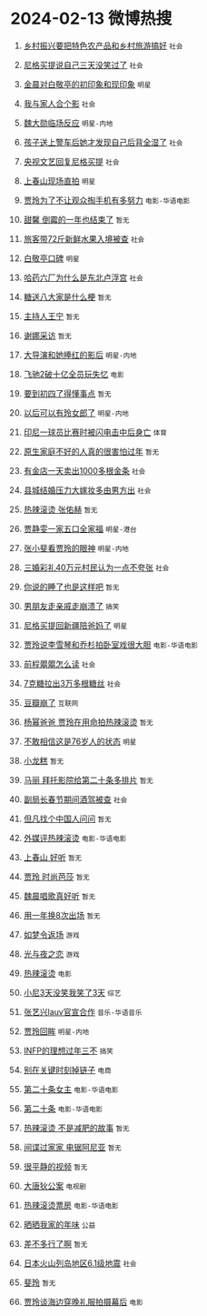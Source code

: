 # 2024-02-13 微博热搜 
1. [乡村振兴要把特色农产品和乡村旅游搞好](https://m.weibo.cn/search?containerid=100103type%3D1%26t%3D10%26q%3D%23%E4%B9%A1%E6%9D%91%E6%8C%AF%E5%85%B4%E8%A6%81%E6%8A%8A%E7%89%B9%E8%89%B2%E5%86%9C%E4%BA%A7%E5%93%81%E5%92%8C%E4%B9%A1%E6%9D%91%E6%97%85%E6%B8%B8%E6%90%9E%E5%A5%BD%23&stream_entry_id=51&isnewpage=1&extparam=seat%3D1%26pos%3D0%26dgr%3D0%26filter_type%3Drealtimehot%26c_type%3D51%26stream_entry_id%3D51%26cate%3D10103%26q%3D%2523%25E4%25B9%25A1%25E6%259D%2591%25E6%258C%25AF%25E5%2585%25B4%25E8%25A6%2581%25E6%258A%258A%25E7%2589%25B9%25E8%2589%25B2%25E5%2586%259C%25E4%25BA%25A7%25E5%2593%2581%25E5%2592%258C%25E4%25B9%25A1%25E6%259D%2591%25E6%2597%2585%25E6%25B8%25B8%25E6%2590%259E%25E5%25A5%25BD%2523%26display_time%3D1707776432%26pre_seqid%3D1707776432681016237157) `社会` 

2. [尼格买提说自己三天没笑过了](https://m.weibo.cn/search?containerid=100103type%3D1%26t%3D10%26q%3D%23%E5%B0%BC%E6%A0%BC%E4%B9%B0%E6%8F%90%E8%AF%B4%E8%87%AA%E5%B7%B1%E4%B8%89%E5%A4%A9%E6%B2%A1%E7%AC%91%E8%BF%87%E4%BA%86%23&stream_entry_id=31&isnewpage=1&extparam=seat%3D1%26band_rank%3D1%26filter_type%3Drealtimehot%26c_type%3D31%26realpos%3D1%26cate%3D5001%26lcate%3D5001%26flag%3D2%26dgr%3D0%26q%3D%2523%25E5%25B0%25BC%25E6%25A0%25BC%25E4%25B9%25B0%25E6%258F%2590%25E8%25AF%25B4%25E8%2587%25AA%25E5%25B7%25B1%25E4%25B8%2589%25E5%25A4%25A9%25E6%25B2%25A1%25E7%25AC%2591%25E8%25BF%2587%25E4%25BA%2586%2523%26stream_entry_id%3D31%26pos%3D0%26display_time%3D1707776432%26pre_seqid%3D1707776432681016237157) `社会` 

3. [金晨对白敬亭的初印象和现印象](https://m.weibo.cn/search?containerid=100103type%3D1%26t%3D10%26q%3D%23%E9%87%91%E6%99%A8%E5%AF%B9%E7%99%BD%E6%95%AC%E4%BA%AD%E7%9A%84%E5%88%9D%E5%8D%B0%E8%B1%A1%E5%92%8C%E7%8E%B0%E5%8D%B0%E8%B1%A1%23&stream_entry_id=31&isnewpage=1&extparam=seat%3D1%26band_rank%3D2%26filter_type%3Drealtimehot%26c_type%3D31%26realpos%3D2%26cate%3D5001%26lcate%3D5001%26flag%3D2%26dgr%3D0%26q%3D%2523%25E9%2587%2591%25E6%2599%25A8%25E5%25AF%25B9%25E7%2599%25BD%25E6%2595%25AC%25E4%25BA%25AD%25E7%259A%2584%25E5%2588%259D%25E5%258D%25B0%25E8%25B1%25A1%25E5%2592%258C%25E7%258E%25B0%25E5%258D%25B0%25E8%25B1%25A1%2523%26stream_entry_id%3D31%26pos%3D1%26display_time%3D1707776432%26pre_seqid%3D1707776432681016237157) `明星` 

4. [我与家人合个影](https://m.weibo.cn/search?containerid=100103type%3D1%26t%3D10%26q%3D%23%E6%88%91%E4%B8%8E%E5%AE%B6%E4%BA%BA%E5%90%88%E4%B8%AA%E5%BD%B1%23&stream_entry_id=31&isnewpage=1&extparam=seat%3D1%26band_rank%3D3%26filter_type%3Drealtimehot%26c_type%3D31%26realpos%3D3%26cate%3D5001%26lcate%3D5001%26flag%3D0%26dgr%3D0%26q%3D%2523%25E6%2588%2591%25E4%25B8%258E%25E5%25AE%25B6%25E4%25BA%25BA%25E5%2590%2588%25E4%25B8%25AA%25E5%25BD%25B1%2523%26stream_entry_id%3D31%26pos%3D2%26display_time%3D1707776432%26pre_seqid%3D1707776432681016237157) `社会` 

5. [魏大勋临场反应](https://m.weibo.cn/search?containerid=100103type%3D1%26t%3D10%26q%3D%23%E9%AD%8F%E5%A4%A7%E5%8B%8B%E4%B8%B4%E5%9C%BA%E5%8F%8D%E5%BA%94%23&stream_entry_id=31&isnewpage=1&extparam=seat%3D1%26band_rank%3D4%26filter_type%3Drealtimehot%26c_type%3D31%26realpos%3D4%26cate%3D5001%26lcate%3D5001%26flag%3D2%26dgr%3D0%26q%3D%2523%25E9%25AD%258F%25E5%25A4%25A7%25E5%258B%258B%25E4%25B8%25B4%25E5%259C%25BA%25E5%258F%258D%25E5%25BA%2594%2523%26stream_entry_id%3D31%26pos%3D3%26display_time%3D1707776432%26pre_seqid%3D1707776432681016237157) `明星-内地` 

6. [孩子送上警车后她才发现自己后背全湿了](https://m.weibo.cn/search?containerid=100103type%3D1%26t%3D10%26q%3D%23%E5%AD%A9%E5%AD%90%E9%80%81%E4%B8%8A%E8%AD%A6%E8%BD%A6%E5%90%8E%E5%A5%B9%E6%89%8D%E5%8F%91%E7%8E%B0%E8%87%AA%E5%B7%B1%E5%90%8E%E8%83%8C%E5%85%A8%E6%B9%BF%E4%BA%86%23&stream_entry_id=31&isnewpage=1&extparam=seat%3D1%26band_rank%3D5%26filter_type%3Drealtimehot%26c_type%3D31%26realpos%3D5%26cate%3D5001%26lcate%3D5001%26flag%3D32768%26dgr%3D0%26q%3D%2523%25E5%25AD%25A9%25E5%25AD%2590%25E9%2580%2581%25E4%25B8%258A%25E8%25AD%25A6%25E8%25BD%25A6%25E5%2590%258E%25E5%25A5%25B9%25E6%2589%258D%25E5%258F%2591%25E7%258E%25B0%25E8%2587%25AA%25E5%25B7%25B1%25E5%2590%258E%25E8%2583%258C%25E5%2585%25A8%25E6%25B9%25BF%25E4%25BA%2586%2523%26stream_entry_id%3D31%26pos%3D4%26display_time%3D1707776432%26pre_seqid%3D1707776432681016237157) `社会` 

7. [央视文艺回复尼格买提](https://m.weibo.cn/search?containerid=100103type%3D1%26t%3D10%26q%3D%23%E5%A4%AE%E8%A7%86%E6%96%87%E8%89%BA%E5%9B%9E%E5%A4%8D%E5%B0%BC%E6%A0%BC%E4%B9%B0%E6%8F%90%23&stream_entry_id=31&isnewpage=1&extparam=seat%3D1%26band_rank%3D6%26filter_type%3Drealtimehot%26c_type%3D31%26realpos%3D6%26cate%3D5001%26lcate%3D5001%26flag%3D2%26dgr%3D0%26q%3D%2523%25E5%25A4%25AE%25E8%25A7%2586%25E6%2596%2587%25E8%2589%25BA%25E5%259B%259E%25E5%25A4%258D%25E5%25B0%25BC%25E6%25A0%25BC%25E4%25B9%25B0%25E6%258F%2590%2523%26stream_entry_id%3D31%26pos%3D5%26display_time%3D1707776432%26pre_seqid%3D1707776432681016237157) `社会` 

8. [上春山现场直拍](https://m.weibo.cn/search?containerid=100103type%3D1%26t%3D10%26q%3D%23%E4%B8%8A%E6%98%A5%E5%B1%B1%E7%8E%B0%E5%9C%BA%E7%9B%B4%E6%8B%8D%23&stream_entry_id=31&isnewpage=1&extparam=seat%3D1%26band_rank%3D7%26filter_type%3Drealtimehot%26c_type%3D31%26realpos%3D7%26cate%3D5001%26lcate%3D5001%26flag%3D2%26dgr%3D0%26q%3D%2523%25E4%25B8%258A%25E6%2598%25A5%25E5%25B1%25B1%25E7%258E%25B0%25E5%259C%25BA%25E7%259B%25B4%25E6%258B%258D%2523%26stream_entry_id%3D31%26pos%3D6%26display_time%3D1707776432%26pre_seqid%3D1707776432681016237157) `明星` 

9. [贾玲为了不让观众掏手机有多努力](https://m.weibo.cn/search?containerid=100103type%3D1%26t%3D10%26q%3D%23%E8%B4%BE%E7%8E%B2%E4%B8%BA%E4%BA%86%E4%B8%8D%E8%AE%A9%E8%A7%82%E4%BC%97%E6%8E%8F%E6%89%8B%E6%9C%BA%E6%9C%89%E5%A4%9A%E5%8A%AA%E5%8A%9B%23&stream_entry_id=31&isnewpage=1&extparam=seat%3D1%26band_rank%3D8%26filter_type%3Drealtimehot%26c_type%3D31%26realpos%3D8%26cate%3D5001%26lcate%3D5001%26flag%3D2%26dgr%3D0%26q%3D%2523%25E8%25B4%25BE%25E7%258E%25B2%25E4%25B8%25BA%25E4%25BA%2586%25E4%25B8%258D%25E8%25AE%25A9%25E8%25A7%2582%25E4%25BC%2597%25E6%258E%258F%25E6%2589%258B%25E6%259C%25BA%25E6%259C%2589%25E5%25A4%259A%25E5%258A%25AA%25E5%258A%259B%2523%26stream_entry_id%3D31%26pos%3D7%26display_time%3D1707776432%26pre_seqid%3D1707776432681016237157) `电影-华语电影` 

10. [甜馨 倒霉的一年也结束了](https://m.weibo.cn/search?containerid=100103type%3D1%26t%3D10%26q%3D%E7%94%9C%E9%A6%A8+%E5%80%92%E9%9C%89%E7%9A%84%E4%B8%80%E5%B9%B4%E4%B9%9F%E7%BB%93%E6%9D%9F%E4%BA%86&stream_entry_id=31&isnewpage=1&extparam=seat%3D1%26band_rank%3D9%26filter_type%3Drealtimehot%26c_type%3D31%26realpos%3D9%26cate%3D5001%26lcate%3D5001%26flag%3D2%26dgr%3D0%26q%3D%25E7%2594%259C%25E9%25A6%25A8%2520%25E5%2580%2592%25E9%259C%2589%25E7%259A%2584%25E4%25B8%2580%25E5%25B9%25B4%25E4%25B9%259F%25E7%25BB%2593%25E6%259D%259F%25E4%25BA%2586%26stream_entry_id%3D31%26pos%3D8%26display_time%3D1707776432%26pre_seqid%3D1707776432681016237157) `暂无` 

11. [旅客带72斤新鲜水果入境被查](https://m.weibo.cn/search?containerid=100103type%3D1%26t%3D10%26q%3D%23%E6%97%85%E5%AE%A2%E5%B8%A672%E6%96%A4%E6%96%B0%E9%B2%9C%E6%B0%B4%E6%9E%9C%E5%85%A5%E5%A2%83%E8%A2%AB%E6%9F%A5%23&stream_entry_id=31&isnewpage=1&extparam=seat%3D1%26band_rank%3D10%26filter_type%3Drealtimehot%26c_type%3D31%26realpos%3D10%26cate%3D5001%26lcate%3D5001%26flag%3D0%26dgr%3D0%26q%3D%2523%25E6%2597%2585%25E5%25AE%25A2%25E5%25B8%25A672%25E6%2596%25A4%25E6%2596%25B0%25E9%25B2%259C%25E6%25B0%25B4%25E6%259E%259C%25E5%2585%25A5%25E5%25A2%2583%25E8%25A2%25AB%25E6%259F%25A5%2523%26stream_entry_id%3D31%26pos%3D9%26display_time%3D1707776432%26pre_seqid%3D1707776432681016237157) `社会` 

12. [白敬亭口碑](https://m.weibo.cn/search?containerid=100103type%3D1%26t%3D10%26q%3D%23%E7%99%BD%E6%95%AC%E4%BA%AD%E5%8F%A3%E7%A2%91%23&stream_entry_id=31&isnewpage=1&extparam=seat%3D1%26band_rank%3D11%26filter_type%3Drealtimehot%26c_type%3D31%26realpos%3D11%26cate%3D5001%26lcate%3D5001%26flag%3D2%26dgr%3D0%26q%3D%2523%25E7%2599%25BD%25E6%2595%25AC%25E4%25BA%25AD%25E5%258F%25A3%25E7%25A2%2591%2523%26stream_entry_id%3D31%26pos%3D10%26display_time%3D1707776432%26pre_seqid%3D1707776432681016237157) `明星` 

13. [哈药六厂为什么是东北卢浮宫](https://m.weibo.cn/search?containerid=100103type%3D1%26t%3D10%26q%3D%23%E5%93%88%E8%8D%AF%E5%85%AD%E5%8E%82%E4%B8%BA%E4%BB%80%E4%B9%88%E6%98%AF%E4%B8%9C%E5%8C%97%E5%8D%A2%E6%B5%AE%E5%AE%AB%23&stream_entry_id=31&isnewpage=1&extparam=seat%3D1%26band_rank%3D12%26filter_type%3Drealtimehot%26c_type%3D31%26realpos%3D12%26cate%3D5001%26lcate%3D5001%26flag%3D1%26dgr%3D0%26q%3D%2523%25E5%2593%2588%25E8%258D%25AF%25E5%2585%25AD%25E5%258E%2582%25E4%25B8%25BA%25E4%25BB%2580%25E4%25B9%2588%25E6%2598%25AF%25E4%25B8%259C%25E5%258C%2597%25E5%258D%25A2%25E6%25B5%25AE%25E5%25AE%25AB%2523%26stream_entry_id%3D31%26pos%3D11%26display_time%3D1707776432%26pre_seqid%3D1707776432681016237157) `社会` 

14. [糖送八大家是什么梗](https://m.weibo.cn/search?containerid=100103type%3D1%26t%3D10%26q%3D%E7%B3%96%E9%80%81%E5%85%AB%E5%A4%A7%E5%AE%B6%E6%98%AF%E4%BB%80%E4%B9%88%E6%A2%97&stream_entry_id=31&isnewpage=1&extparam=seat%3D1%26band_rank%3D13%26filter_type%3Drealtimehot%26c_type%3D31%26realpos%3D13%26cate%3D5001%26lcate%3D5001%26flag%3D2%26dgr%3D0%26q%3D%25E7%25B3%2596%25E9%2580%2581%25E5%2585%25AB%25E5%25A4%25A7%25E5%25AE%25B6%25E6%2598%25AF%25E4%25BB%2580%25E4%25B9%2588%25E6%25A2%2597%26stream_entry_id%3D31%26pos%3D12%26display_time%3D1707776432%26pre_seqid%3D1707776432681016237157) `暂无` 

15. [主持人王宁](https://m.weibo.cn/search?containerid=100103type%3D1%26t%3D10%26q%3D%23%E4%B8%BB%E6%8C%81%E4%BA%BA%E7%8E%8B%E5%AE%81%23&stream_entry_id=31&isnewpage=1&extparam=seat%3D1%26band_rank%3D14%26filter_type%3Drealtimehot%26c_type%3D31%26realpos%3D14%26cate%3D5001%26lcate%3D5001%26flag%3D2%26dgr%3D0%26q%3D%2523%25E4%25B8%25BB%25E6%258C%2581%25E4%25BA%25BA%25E7%258E%258B%25E5%25AE%2581%2523%26stream_entry_id%3D31%26pos%3D13%26display_time%3D1707776432%26pre_seqid%3D1707776432681016237157) `暂无` 

16. [谢娜采访](https://m.weibo.cn/search?containerid=100103type%3D1%26t%3D10%26q%3D%E8%B0%A2%E5%A8%9C%E9%87%87%E8%AE%BF&stream_entry_id=31&isnewpage=1&extparam=seat%3D1%26band_rank%3D15%26filter_type%3Drealtimehot%26c_type%3D31%26realpos%3D15%26cate%3D5001%26lcate%3D5001%26flag%3D2%26dgr%3D0%26q%3D%25E8%25B0%25A2%25E5%25A8%259C%25E9%2587%2587%25E8%25AE%25BF%26stream_entry_id%3D31%26pos%3D14%26display_time%3D1707776432%26pre_seqid%3D1707776432681016237157) `暂无` 

17. [大导演和她捧红的影后](https://m.weibo.cn/search?containerid=100103type%3D1%26t%3D10%26q%3D%23%E5%A4%A7%E5%AF%BC%E6%BC%94%E5%92%8C%E5%A5%B9%E6%8D%A7%E7%BA%A2%E7%9A%84%E5%BD%B1%E5%90%8E%23&stream_entry_id=31&isnewpage=1&extparam=seat%3D1%26band_rank%3D16%26filter_type%3Drealtimehot%26c_type%3D31%26realpos%3D16%26cate%3D5001%26lcate%3D5001%26flag%3D0%26dgr%3D0%26q%3D%2523%25E5%25A4%25A7%25E5%25AF%25BC%25E6%25BC%2594%25E5%2592%258C%25E5%25A5%25B9%25E6%258D%25A7%25E7%25BA%25A2%25E7%259A%2584%25E5%25BD%25B1%25E5%2590%258E%2523%26stream_entry_id%3D31%26pos%3D15%26display_time%3D1707776432%26pre_seqid%3D1707776432681016237157) `明星-内地` 

18. [飞驰2破十亿全员玩失忆](https://m.weibo.cn/search?containerid=100103type%3D1%26t%3D10%26q%3D%23%E9%A3%9E%E9%A9%B02%E7%A0%B4%E5%8D%81%E4%BA%BF%E5%85%A8%E5%91%98%E7%8E%A9%E5%A4%B1%E5%BF%86%23&stream_entry_id=31&isnewpage=1&extparam=seat%3D1%26band_rank%3D17%26filter_type%3Drealtimehot%26c_type%3D31%26realpos%3D17%26cate%3D5001%26lcate%3D5001%26flag%3D0%26dgr%3D0%26q%3D%2523%25E9%25A3%259E%25E9%25A9%25B02%25E7%25A0%25B4%25E5%258D%2581%25E4%25BA%25BF%25E5%2585%25A8%25E5%2591%2598%25E7%258E%25A9%25E5%25A4%25B1%25E5%25BF%2586%2523%26stream_entry_id%3D31%26pos%3D16%26display_time%3D1707776432%26pre_seqid%3D1707776432681016237157) `电影` 

19. [要到初四了得懂事点](https://m.weibo.cn/search?containerid=100103type%3D1%26t%3D10%26q%3D%E8%A6%81%E5%88%B0%E5%88%9D%E5%9B%9B%E4%BA%86%E5%BE%97%E6%87%82%E4%BA%8B%E7%82%B9&stream_entry_id=31&isnewpage=1&extparam=seat%3D1%26band_rank%3D18%26filter_type%3Drealtimehot%26c_type%3D31%26realpos%3D18%26cate%3D5001%26lcate%3D5001%26flag%3D0%26dgr%3D0%26q%3D%25E8%25A6%2581%25E5%2588%25B0%25E5%2588%259D%25E5%259B%259B%25E4%25BA%2586%25E5%25BE%2597%25E6%2587%2582%25E4%25BA%258B%25E7%2582%25B9%26stream_entry_id%3D31%26pos%3D17%26display_time%3D1707776432%26pre_seqid%3D1707776432681016237157) `暂无` 

20. [以后可以有玲女郎了](https://m.weibo.cn/search?containerid=100103type%3D1%26t%3D10%26q%3D%23%E4%BB%A5%E5%90%8E%E5%8F%AF%E4%BB%A5%E6%9C%89%E7%8E%B2%E5%A5%B3%E9%83%8E%E4%BA%86%23&stream_entry_id=31&isnewpage=1&extparam=seat%3D1%26band_rank%3D19%26filter_type%3Drealtimehot%26c_type%3D31%26realpos%3D19%26cate%3D5001%26lcate%3D5001%26flag%3D0%26dgr%3D0%26q%3D%2523%25E4%25BB%25A5%25E5%2590%258E%25E5%258F%25AF%25E4%25BB%25A5%25E6%259C%2589%25E7%258E%25B2%25E5%25A5%25B3%25E9%2583%258E%25E4%25BA%2586%2523%26stream_entry_id%3D31%26pos%3D18%26display_time%3D1707776432%26pre_seqid%3D1707776432681016237157) `明星-内地` 

21. [印尼一球员比赛时被闪电击中后身亡](https://m.weibo.cn/search?containerid=100103type%3D1%26t%3D10%26q%3D%23%E5%8D%B0%E5%B0%BC%E4%B8%80%E7%90%83%E5%91%98%E6%AF%94%E8%B5%9B%E6%97%B6%E8%A2%AB%E9%97%AA%E7%94%B5%E5%87%BB%E4%B8%AD%E5%90%8E%E8%BA%AB%E4%BA%A1%23&stream_entry_id=31&isnewpage=1&extparam=seat%3D1%26band_rank%3D20%26filter_type%3Drealtimehot%26c_type%3D31%26realpos%3D20%26cate%3D5001%26lcate%3D5001%26flag%3D0%26dgr%3D0%26q%3D%2523%25E5%258D%25B0%25E5%25B0%25BC%25E4%25B8%2580%25E7%2590%2583%25E5%2591%2598%25E6%25AF%2594%25E8%25B5%259B%25E6%2597%25B6%25E8%25A2%25AB%25E9%2597%25AA%25E7%2594%25B5%25E5%2587%25BB%25E4%25B8%25AD%25E5%2590%258E%25E8%25BA%25AB%25E4%25BA%25A1%2523%26stream_entry_id%3D31%26pos%3D19%26display_time%3D1707776432%26pre_seqid%3D1707776432681016237157) `体育` 

22. [原生家庭不好的人真的很害怕过年](https://m.weibo.cn/search?containerid=100103type%3D1%26t%3D10%26q%3D%E5%8E%9F%E7%94%9F%E5%AE%B6%E5%BA%AD%E4%B8%8D%E5%A5%BD%E7%9A%84%E4%BA%BA%E7%9C%9F%E7%9A%84%E5%BE%88%E5%AE%B3%E6%80%95%E8%BF%87%E5%B9%B4&stream_entry_id=31&isnewpage=1&extparam=seat%3D1%26band_rank%3D21%26filter_type%3Drealtimehot%26c_type%3D31%26realpos%3D21%26cate%3D5001%26lcate%3D5001%26flag%3D0%26dgr%3D0%26q%3D%25E5%258E%259F%25E7%2594%259F%25E5%25AE%25B6%25E5%25BA%25AD%25E4%25B8%258D%25E5%25A5%25BD%25E7%259A%2584%25E4%25BA%25BA%25E7%259C%259F%25E7%259A%2584%25E5%25BE%2588%25E5%25AE%25B3%25E6%2580%2595%25E8%25BF%2587%25E5%25B9%25B4%26stream_entry_id%3D31%26pos%3D20%26display_time%3D1707776432%26pre_seqid%3D1707776432681016237157) `暂无` 

23. [有金店一天卖出1000多根金条](https://m.weibo.cn/search?containerid=100103type%3D1%26t%3D10%26q%3D%23%E6%9C%89%E9%87%91%E5%BA%97%E4%B8%80%E5%A4%A9%E5%8D%96%E5%87%BA1000%E5%A4%9A%E6%A0%B9%E9%87%91%E6%9D%A1%23&stream_entry_id=31&isnewpage=1&extparam=seat%3D1%26band_rank%3D22%26filter_type%3Drealtimehot%26c_type%3D31%26realpos%3D22%26cate%3D5001%26lcate%3D5001%26flag%3D0%26dgr%3D0%26q%3D%2523%25E6%259C%2589%25E9%2587%2591%25E5%25BA%2597%25E4%25B8%2580%25E5%25A4%25A9%25E5%258D%2596%25E5%2587%25BA1000%25E5%25A4%259A%25E6%25A0%25B9%25E9%2587%2591%25E6%259D%25A1%2523%26stream_entry_id%3D31%26pos%3D21%26display_time%3D1707776432%26pre_seqid%3D1707776432681016237157) `社会` 

24. [县城结婚压力大嫁妆多由男方出](https://m.weibo.cn/search?containerid=100103type%3D1%26t%3D10%26q%3D%23%E5%8E%BF%E5%9F%8E%E7%BB%93%E5%A9%9A%E5%8E%8B%E5%8A%9B%E5%A4%A7%E5%AB%81%E5%A6%86%E5%A4%9A%E7%94%B1%E7%94%B7%E6%96%B9%E5%87%BA%23&stream_entry_id=31&isnewpage=1&extparam=seat%3D1%26band_rank%3D23%26filter_type%3Drealtimehot%26c_type%3D31%26realpos%3D23%26cate%3D5001%26lcate%3D5001%26flag%3D0%26dgr%3D0%26q%3D%2523%25E5%258E%25BF%25E5%259F%258E%25E7%25BB%2593%25E5%25A9%259A%25E5%258E%258B%25E5%258A%259B%25E5%25A4%25A7%25E5%25AB%2581%25E5%25A6%2586%25E5%25A4%259A%25E7%2594%25B1%25E7%2594%25B7%25E6%2596%25B9%25E5%2587%25BA%2523%26stream_entry_id%3D31%26pos%3D22%26display_time%3D1707776432%26pre_seqid%3D1707776432681016237157) `社会` 

25. [热辣滚烫 张佑赫](https://m.weibo.cn/search?containerid=100103type%3D1%26t%3D10%26q%3D%E7%83%AD%E8%BE%A3%E6%BB%9A%E7%83%AB+%E5%BC%A0%E4%BD%91%E8%B5%AB&stream_entry_id=31&isnewpage=1&extparam=seat%3D1%26band_rank%3D24%26filter_type%3Drealtimehot%26c_type%3D31%26realpos%3D24%26cate%3D5001%26lcate%3D5001%26flag%3D0%26dgr%3D0%26q%3D%25E7%2583%25AD%25E8%25BE%25A3%25E6%25BB%259A%25E7%2583%25AB%2520%25E5%25BC%25A0%25E4%25BD%2591%25E8%25B5%25AB%26stream_entry_id%3D31%26pos%3D23%26display_time%3D1707776432%26pre_seqid%3D1707776432681016237157) `暂无` 

26. [贾静雯一家五口全家福](https://m.weibo.cn/search?containerid=100103type%3D1%26t%3D10%26q%3D%23%E8%B4%BE%E9%9D%99%E9%9B%AF%E4%B8%80%E5%AE%B6%E4%BA%94%E5%8F%A3%E5%85%A8%E5%AE%B6%E7%A6%8F%23&stream_entry_id=31&isnewpage=1&extparam=seat%3D1%26band_rank%3D25%26filter_type%3Drealtimehot%26c_type%3D31%26realpos%3D25%26cate%3D5001%26lcate%3D5001%26flag%3D0%26dgr%3D0%26q%3D%2523%25E8%25B4%25BE%25E9%259D%2599%25E9%259B%25AF%25E4%25B8%2580%25E5%25AE%25B6%25E4%25BA%2594%25E5%258F%25A3%25E5%2585%25A8%25E5%25AE%25B6%25E7%25A6%258F%2523%26stream_entry_id%3D31%26pos%3D24%26display_time%3D1707776432%26pre_seqid%3D1707776432681016237157) `明星-港台` 

27. [张小斐看贾玲的眼神](https://m.weibo.cn/search?containerid=100103type%3D1%26t%3D10%26q%3D%23%E5%BC%A0%E5%B0%8F%E6%96%90%E7%9C%8B%E8%B4%BE%E7%8E%B2%E7%9A%84%E7%9C%BC%E7%A5%9E%23&stream_entry_id=31&isnewpage=1&extparam=seat%3D1%26band_rank%3D26%26filter_type%3Drealtimehot%26c_type%3D31%26realpos%3D26%26cate%3D5001%26lcate%3D5001%26flag%3D0%26dgr%3D0%26q%3D%2523%25E5%25BC%25A0%25E5%25B0%258F%25E6%2596%2590%25E7%259C%258B%25E8%25B4%25BE%25E7%258E%25B2%25E7%259A%2584%25E7%259C%25BC%25E7%25A5%259E%2523%26stream_entry_id%3D31%26pos%3D25%26display_time%3D1707776432%26pre_seqid%3D1707776432681016237157) `明星-内地` 

28. [三婚彩礼40万元村民认为一点不夸张](https://m.weibo.cn/search?containerid=100103type%3D1%26t%3D10%26q%3D%23%E4%B8%89%E5%A9%9A%E5%BD%A9%E7%A4%BC40%E4%B8%87%E5%85%83%E6%9D%91%E6%B0%91%E8%AE%A4%E4%B8%BA%E4%B8%80%E7%82%B9%E4%B8%8D%E5%A4%B8%E5%BC%A0%23&stream_entry_id=31&isnewpage=1&extparam=seat%3D1%26band_rank%3D27%26filter_type%3Drealtimehot%26c_type%3D31%26realpos%3D27%26cate%3D5001%26lcate%3D5001%26flag%3D0%26dgr%3D0%26q%3D%2523%25E4%25B8%2589%25E5%25A9%259A%25E5%25BD%25A9%25E7%25A4%25BC40%25E4%25B8%2587%25E5%2585%2583%25E6%259D%2591%25E6%25B0%2591%25E8%25AE%25A4%25E4%25B8%25BA%25E4%25B8%2580%25E7%2582%25B9%25E4%25B8%258D%25E5%25A4%25B8%25E5%25BC%25A0%2523%26stream_entry_id%3D31%26pos%3D26%26display_time%3D1707776432%26pre_seqid%3D1707776432681016237157) `社会` 

29. [你说的睡了也是这样吧](https://m.weibo.cn/search?containerid=100103type%3D1%26t%3D10%26q%3D%E4%BD%A0%E8%AF%B4%E7%9A%84%E7%9D%A1%E4%BA%86%E4%B9%9F%E6%98%AF%E8%BF%99%E6%A0%B7%E5%90%A7&stream_entry_id=31&isnewpage=1&extparam=seat%3D1%26band_rank%3D28%26filter_type%3Drealtimehot%26c_type%3D31%26realpos%3D28%26cate%3D5001%26lcate%3D5001%26flag%3D1%26dgr%3D0%26q%3D%25E4%25BD%25A0%25E8%25AF%25B4%25E7%259A%2584%25E7%259D%25A1%25E4%25BA%2586%25E4%25B9%259F%25E6%2598%25AF%25E8%25BF%2599%25E6%25A0%25B7%25E5%2590%25A7%26stream_entry_id%3D31%26pos%3D27%26display_time%3D1707776432%26pre_seqid%3D1707776432681016237157) `暂无` 

30. [男朋友走亲戚走崩溃了](https://m.weibo.cn/search?containerid=100103type%3D1%26t%3D10%26q%3D%23%E7%94%B7%E6%9C%8B%E5%8F%8B%E8%B5%B0%E4%BA%B2%E6%88%9A%E8%B5%B0%E5%B4%A9%E6%BA%83%E4%BA%86%23&stream_entry_id=31&isnewpage=1&extparam=seat%3D1%26band_rank%3D29%26filter_type%3Drealtimehot%26c_type%3D31%26realpos%3D29%26cate%3D5001%26lcate%3D5001%26flag%3D0%26dgr%3D0%26q%3D%2523%25E7%2594%25B7%25E6%259C%258B%25E5%258F%258B%25E8%25B5%25B0%25E4%25BA%25B2%25E6%2588%259A%25E8%25B5%25B0%25E5%25B4%25A9%25E6%25BA%2583%25E4%25BA%2586%2523%26stream_entry_id%3D31%26pos%3D28%26display_time%3D1707776432%26pre_seqid%3D1707776432681016237157) `搞笑` 

31. [尼格买提回新疆陪爸妈了](https://m.weibo.cn/search?containerid=100103type%3D1%26t%3D10%26q%3D%23%E5%B0%BC%E6%A0%BC%E4%B9%B0%E6%8F%90%E5%9B%9E%E6%96%B0%E7%96%86%E9%99%AA%E7%88%B8%E5%A6%88%E4%BA%86%23&stream_entry_id=31&isnewpage=1&extparam=seat%3D1%26band_rank%3D30%26filter_type%3Drealtimehot%26c_type%3D31%26realpos%3D30%26cate%3D5001%26lcate%3D5001%26flag%3D0%26dgr%3D0%26q%3D%2523%25E5%25B0%25BC%25E6%25A0%25BC%25E4%25B9%25B0%25E6%258F%2590%25E5%259B%259E%25E6%2596%25B0%25E7%2596%2586%25E9%2599%25AA%25E7%2588%25B8%25E5%25A6%2588%25E4%25BA%2586%2523%26stream_entry_id%3D31%26pos%3D29%26display_time%3D1707776432%26pre_seqid%3D1707776432681016237157) `明星` 

32. [贾玲说李雪琴和乔杉拍卧室戏很大胆](https://m.weibo.cn/search?containerid=100103type%3D1%26t%3D10%26q%3D%23%E8%B4%BE%E7%8E%B2%E8%AF%B4%E6%9D%8E%E9%9B%AA%E7%90%B4%E5%92%8C%E4%B9%94%E6%9D%89%E6%8B%8D%E5%8D%A7%E5%AE%A4%E6%88%8F%E5%BE%88%E5%A4%A7%E8%83%86%23&stream_entry_id=31&isnewpage=1&extparam=seat%3D1%26band_rank%3D31%26filter_type%3Drealtimehot%26c_type%3D31%26realpos%3D31%26cate%3D5001%26lcate%3D5001%26flag%3D0%26dgr%3D0%26q%3D%2523%25E8%25B4%25BE%25E7%258E%25B2%25E8%25AF%25B4%25E6%259D%258E%25E9%259B%25AA%25E7%2590%25B4%25E5%2592%258C%25E4%25B9%2594%25E6%259D%2589%25E6%258B%258D%25E5%258D%25A7%25E5%25AE%25A4%25E6%2588%258F%25E5%25BE%2588%25E5%25A4%25A7%25E8%2583%2586%2523%26stream_entry_id%3D31%26pos%3D30%26display_time%3D1707776432%26pre_seqid%3D1707776432681016237157) `电影-华语电影` 

33. [前程朤朤怎么读](https://m.weibo.cn/search?containerid=100103type%3D1%26t%3D10%26q%3D%23%E5%89%8D%E7%A8%8B%E6%9C%A4%E6%9C%A4%E6%80%8E%E4%B9%88%E8%AF%BB%23&stream_entry_id=31&isnewpage=1&extparam=seat%3D1%26band_rank%3D32%26filter_type%3Drealtimehot%26c_type%3D31%26realpos%3D32%26cate%3D5001%26lcate%3D5001%26flag%3D0%26dgr%3D0%26q%3D%2523%25E5%2589%258D%25E7%25A8%258B%25E6%259C%25A4%25E6%259C%25A4%25E6%2580%258E%25E4%25B9%2588%25E8%25AF%25BB%2523%26stream_entry_id%3D31%26pos%3D31%26display_time%3D1707776432%26pre_seqid%3D1707776432681016237157) `社会` 

34. [7克糖拉出3万多根糖丝](https://m.weibo.cn/search?containerid=100103type%3D1%26t%3D10%26q%3D%237%E5%85%8B%E7%B3%96%E6%8B%89%E5%87%BA3%E4%B8%87%E5%A4%9A%E6%A0%B9%E7%B3%96%E4%B8%9D%23&stream_entry_id=31&isnewpage=1&extparam=seat%3D1%26band_rank%3D33%26filter_type%3Drealtimehot%26c_type%3D31%26realpos%3D33%26cate%3D5001%26lcate%3D5001%26flag%3D0%26dgr%3D0%26q%3D%25237%25E5%2585%258B%25E7%25B3%2596%25E6%258B%2589%25E5%2587%25BA3%25E4%25B8%2587%25E5%25A4%259A%25E6%25A0%25B9%25E7%25B3%2596%25E4%25B8%259D%2523%26stream_entry_id%3D31%26pos%3D32%26display_time%3D1707776432%26pre_seqid%3D1707776432681016237157) `社会` 

35. [豆瓣崩了](https://m.weibo.cn/search?containerid=100103type%3D1%26t%3D10%26q%3D%E8%B1%86%E7%93%A3%E5%B4%A9%E4%BA%86&stream_entry_id=31&isnewpage=1&extparam=seat%3D1%26band_rank%3D34%26filter_type%3Drealtimehot%26c_type%3D31%26realpos%3D34%26cate%3D5001%26lcate%3D5001%26flag%3D0%26dgr%3D0%26q%3D%25E8%25B1%2586%25E7%2593%25A3%25E5%25B4%25A9%25E4%25BA%2586%26stream_entry_id%3D31%26pos%3D33%26display_time%3D1707776432%26pre_seqid%3D1707776432681016237157) `互联网` 

36. [杨幂爸爸 贾玲在用命拍热辣滚烫](https://m.weibo.cn/search?containerid=100103type%3D1%26t%3D10%26q%3D%E6%9D%A8%E5%B9%82%E7%88%B8%E7%88%B8+%E8%B4%BE%E7%8E%B2%E5%9C%A8%E7%94%A8%E5%91%BD%E6%8B%8D%E7%83%AD%E8%BE%A3%E6%BB%9A%E7%83%AB&stream_entry_id=31&isnewpage=1&extparam=seat%3D1%26band_rank%3D35%26filter_type%3Drealtimehot%26c_type%3D31%26realpos%3D35%26cate%3D5001%26lcate%3D5001%26flag%3D0%26dgr%3D0%26q%3D%25E6%259D%25A8%25E5%25B9%2582%25E7%2588%25B8%25E7%2588%25B8%2520%25E8%25B4%25BE%25E7%258E%25B2%25E5%259C%25A8%25E7%2594%25A8%25E5%2591%25BD%25E6%258B%258D%25E7%2583%25AD%25E8%25BE%25A3%25E6%25BB%259A%25E7%2583%25AB%26stream_entry_id%3D31%26pos%3D34%26display_time%3D1707776432%26pre_seqid%3D1707776432681016237157) `暂无` 

37. [不敢相信这是76岁人的状态](https://m.weibo.cn/search?containerid=100103type%3D1%26t%3D10%26q%3D%23%E4%B8%8D%E6%95%A2%E7%9B%B8%E4%BF%A1%E8%BF%99%E6%98%AF76%E5%B2%81%E4%BA%BA%E7%9A%84%E7%8A%B6%E6%80%81%23&stream_entry_id=31&isnewpage=1&extparam=seat%3D1%26band_rank%3D36%26filter_type%3Drealtimehot%26c_type%3D31%26realpos%3D36%26cate%3D5001%26lcate%3D5001%26flag%3D0%26dgr%3D0%26q%3D%2523%25E4%25B8%258D%25E6%2595%25A2%25E7%259B%25B8%25E4%25BF%25A1%25E8%25BF%2599%25E6%2598%25AF76%25E5%25B2%2581%25E4%25BA%25BA%25E7%259A%2584%25E7%258A%25B6%25E6%2580%2581%2523%26stream_entry_id%3D31%26pos%3D35%26display_time%3D1707776432%26pre_seqid%3D1707776432681016237157) `明星` 

38. [小龙糕](https://m.weibo.cn/search?containerid=100103type%3D1%26t%3D10%26q%3D%E5%B0%8F%E9%BE%99%E7%B3%95&stream_entry_id=31&isnewpage=1&extparam=seat%3D1%26band_rank%3D37%26filter_type%3Drealtimehot%26c_type%3D31%26realpos%3D37%26cate%3D5001%26lcate%3D5001%26flag%3D0%26dgr%3D0%26q%3D%25E5%25B0%258F%25E9%25BE%2599%25E7%25B3%2595%26stream_entry_id%3D31%26pos%3D36%26display_time%3D1707776432%26pre_seqid%3D1707776432681016237157) `暂无` 

39. [马丽 拜托影院给第二十条多排片](https://m.weibo.cn/search?containerid=100103type%3D1%26t%3D10%26q%3D%E9%A9%AC%E4%B8%BD+%E6%8B%9C%E6%89%98%E5%BD%B1%E9%99%A2%E7%BB%99%E7%AC%AC%E4%BA%8C%E5%8D%81%E6%9D%A1%E5%A4%9A%E6%8E%92%E7%89%87&stream_entry_id=31&isnewpage=1&extparam=seat%3D1%26band_rank%3D38%26filter_type%3Drealtimehot%26c_type%3D31%26realpos%3D38%26cate%3D5001%26lcate%3D5001%26flag%3D0%26dgr%3D0%26q%3D%25E9%25A9%25AC%25E4%25B8%25BD%2520%25E6%258B%259C%25E6%2589%2598%25E5%25BD%25B1%25E9%2599%25A2%25E7%25BB%2599%25E7%25AC%25AC%25E4%25BA%258C%25E5%258D%2581%25E6%259D%25A1%25E5%25A4%259A%25E6%258E%2592%25E7%2589%2587%26stream_entry_id%3D31%26pos%3D37%26display_time%3D1707776432%26pre_seqid%3D1707776432681016237157) `暂无` 

40. [副局长春节期间酒驾被查](https://m.weibo.cn/search?containerid=100103type%3D1%26t%3D10%26q%3D%23%E5%89%AF%E5%B1%80%E9%95%BF%E6%98%A5%E8%8A%82%E6%9C%9F%E9%97%B4%E9%85%92%E9%A9%BE%E8%A2%AB%E6%9F%A5%23&stream_entry_id=31&isnewpage=1&extparam=seat%3D1%26band_rank%3D39%26filter_type%3Drealtimehot%26c_type%3D31%26realpos%3D39%26cate%3D5001%26lcate%3D5001%26flag%3D0%26dgr%3D0%26q%3D%2523%25E5%2589%25AF%25E5%25B1%2580%25E9%2595%25BF%25E6%2598%25A5%25E8%258A%2582%25E6%259C%259F%25E9%2597%25B4%25E9%2585%2592%25E9%25A9%25BE%25E8%25A2%25AB%25E6%259F%25A5%2523%26stream_entry_id%3D31%26pos%3D38%26display_time%3D1707776432%26pre_seqid%3D1707776432681016237157) `社会` 

41. [但凡找个中国人问问](https://m.weibo.cn/search?containerid=100103type%3D1%26t%3D10%26q%3D%E4%BD%86%E5%87%A1%E6%89%BE%E4%B8%AA%E4%B8%AD%E5%9B%BD%E4%BA%BA%E9%97%AE%E9%97%AE&stream_entry_id=31&isnewpage=1&extparam=seat%3D1%26band_rank%3D40%26filter_type%3Drealtimehot%26c_type%3D31%26realpos%3D40%26cate%3D5001%26lcate%3D5001%26flag%3D0%26dgr%3D0%26q%3D%25E4%25BD%2586%25E5%2587%25A1%25E6%2589%25BE%25E4%25B8%25AA%25E4%25B8%25AD%25E5%259B%25BD%25E4%25BA%25BA%25E9%2597%25AE%25E9%2597%25AE%26stream_entry_id%3D31%26pos%3D39%26display_time%3D1707776432%26pre_seqid%3D1707776432681016237157) `暂无` 

42. [外媒评热辣滚烫](https://m.weibo.cn/search?containerid=100103type%3D1%26t%3D10%26q%3D%23%E5%A4%96%E5%AA%92%E8%AF%84%E7%83%AD%E8%BE%A3%E6%BB%9A%E7%83%AB%23&stream_entry_id=31&isnewpage=1&extparam=seat%3D1%26band_rank%3D41%26filter_type%3Drealtimehot%26c_type%3D31%26realpos%3D41%26cate%3D5001%26lcate%3D5001%26flag%3D0%26dgr%3D0%26q%3D%2523%25E5%25A4%2596%25E5%25AA%2592%25E8%25AF%2584%25E7%2583%25AD%25E8%25BE%25A3%25E6%25BB%259A%25E7%2583%25AB%2523%26stream_entry_id%3D31%26pos%3D40%26display_time%3D1707776432%26pre_seqid%3D1707776432681016237157) `电影-华语电影` 

43. [上春山 好听](https://m.weibo.cn/search?containerid=100103type%3D1%26t%3D10%26q%3D%E4%B8%8A%E6%98%A5%E5%B1%B1+%E5%A5%BD%E5%90%AC&stream_entry_id=31&isnewpage=1&extparam=seat%3D1%26band_rank%3D42%26filter_type%3Drealtimehot%26c_type%3D31%26realpos%3D42%26cate%3D5001%26lcate%3D5001%26flag%3D0%26dgr%3D0%26q%3D%25E4%25B8%258A%25E6%2598%25A5%25E5%25B1%25B1%2520%25E5%25A5%25BD%25E5%2590%25AC%26stream_entry_id%3D31%26pos%3D41%26display_time%3D1707776432%26pre_seqid%3D1707776432681016237157) `暂无` 

44. [贾玲 时尚芭莎](https://m.weibo.cn/search?containerid=100103type%3D1%26t%3D10%26q%3D%E8%B4%BE%E7%8E%B2+%E6%97%B6%E5%B0%9A%E8%8A%AD%E8%8E%8E&stream_entry_id=31&isnewpage=1&extparam=seat%3D1%26band_rank%3D43%26filter_type%3Drealtimehot%26c_type%3D31%26realpos%3D43%26cate%3D5001%26lcate%3D5001%26flag%3D0%26dgr%3D0%26q%3D%25E8%25B4%25BE%25E7%258E%25B2%2520%25E6%2597%25B6%25E5%25B0%259A%25E8%258A%25AD%25E8%258E%258E%26stream_entry_id%3D31%26pos%3D42%26display_time%3D1707776432%26pre_seqid%3D1707776432681016237157) `暂无` 

45. [魏晨唱歌真好听](https://m.weibo.cn/search?containerid=100103type%3D1%26t%3D10%26q%3D%E9%AD%8F%E6%99%A8%E5%94%B1%E6%AD%8C%E7%9C%9F%E5%A5%BD%E5%90%AC&stream_entry_id=31&isnewpage=1&extparam=seat%3D1%26band_rank%3D44%26filter_type%3Drealtimehot%26c_type%3D31%26realpos%3D44%26cate%3D5001%26lcate%3D5001%26flag%3D0%26dgr%3D0%26q%3D%25E9%25AD%258F%25E6%2599%25A8%25E5%2594%25B1%25E6%25AD%258C%25E7%259C%259F%25E5%25A5%25BD%25E5%2590%25AC%26stream_entry_id%3D31%26pos%3D43%26display_time%3D1707776432%26pre_seqid%3D1707776432681016237157) `暂无` 

46. [用一年换8次出场](https://m.weibo.cn/search?containerid=100103type%3D1%26t%3D10%26q%3D%E7%94%A8%E4%B8%80%E5%B9%B4%E6%8D%A28%E6%AC%A1%E5%87%BA%E5%9C%BA&stream_entry_id=31&isnewpage=1&extparam=seat%3D1%26band_rank%3D45%26filter_type%3Drealtimehot%26c_type%3D31%26realpos%3D45%26cate%3D5001%26lcate%3D5001%26flag%3D0%26dgr%3D0%26q%3D%25E7%2594%25A8%25E4%25B8%2580%25E5%25B9%25B4%25E6%258D%25A28%25E6%25AC%25A1%25E5%2587%25BA%25E5%259C%25BA%26stream_entry_id%3D31%26pos%3D44%26display_time%3D1707776432%26pre_seqid%3D1707776432681016237157) `暂无` 

47. [如梦令返场](https://m.weibo.cn/search?containerid=100103type%3D1%26t%3D10%26q%3D%23%E5%A6%82%E6%A2%A6%E4%BB%A4%E8%BF%94%E5%9C%BA%23&stream_entry_id=31&isnewpage=1&extparam=seat%3D1%26band_rank%3D46%26filter_type%3Drealtimehot%26c_type%3D31%26realpos%3D46%26cate%3D5001%26lcate%3D5001%26flag%3D0%26dgr%3D0%26q%3D%2523%25E5%25A6%2582%25E6%25A2%25A6%25E4%25BB%25A4%25E8%25BF%2594%25E5%259C%25BA%2523%26stream_entry_id%3D31%26pos%3D45%26display_time%3D1707776432%26pre_seqid%3D1707776432681016237157) `游戏` 

48. [光与夜之恋](https://m.weibo.cn/search?containerid=100103type%3D1%26t%3D10%26q%3D%E5%85%89%E4%B8%8E%E5%A4%9C%E4%B9%8B%E6%81%8B&stream_entry_id=31&isnewpage=1&extparam=seat%3D1%26band_rank%3D47%26filter_type%3Drealtimehot%26c_type%3D31%26realpos%3D47%26cate%3D5001%26lcate%3D5001%26flag%3D0%26dgr%3D0%26q%3D%25E5%2585%2589%25E4%25B8%258E%25E5%25A4%259C%25E4%25B9%258B%25E6%2581%258B%26stream_entry_id%3D31%26pos%3D46%26display_time%3D1707776432%26pre_seqid%3D1707776432681016237157) `游戏` 

49. [热辣滚烫](https://m.weibo.cn/search?containerid=100103type%3D1%26t%3D10%26q%3D%E7%83%AD%E8%BE%A3%E6%BB%9A%E7%83%AB&stream_entry_id=31&isnewpage=1&extparam=seat%3D1%26band_rank%3D48%26filter_type%3Drealtimehot%26c_type%3D31%26realpos%3D48%26cate%3D5001%26lcate%3D5001%26flag%3D0%26dgr%3D0%26q%3D%25E7%2583%25AD%25E8%25BE%25A3%25E6%25BB%259A%25E7%2583%25AB%26stream_entry_id%3D31%26pos%3D47%26display_time%3D1707776432%26pre_seqid%3D1707776432681016237157) `电影` 

50. [小尼3天没笑我笑了3天](https://m.weibo.cn/search?containerid=100103type%3D1%26t%3D10%26q%3D%23%E5%B0%8F%E5%B0%BC3%E5%A4%A9%E6%B2%A1%E7%AC%91%E6%88%91%E7%AC%91%E4%BA%863%E5%A4%A9%23&stream_entry_id=31&isnewpage=1&extparam=seat%3D1%26band_rank%3D49%26filter_type%3Drealtimehot%26c_type%3D31%26realpos%3D49%26cate%3D5001%26lcate%3D5001%26flag%3D1%26dgr%3D0%26q%3D%2523%25E5%25B0%258F%25E5%25B0%25BC3%25E5%25A4%25A9%25E6%25B2%25A1%25E7%25AC%2591%25E6%2588%2591%25E7%25AC%2591%25E4%25BA%25863%25E5%25A4%25A9%2523%26stream_entry_id%3D31%26pos%3D48%26display_time%3D1707776432%26pre_seqid%3D1707776432681016237157) `综艺` 

51. [张艺兴lauv官宣合作](https://m.weibo.cn/search?containerid=100103type%3D1%26t%3D10%26q%3D%23%E5%BC%A0%E8%89%BA%E5%85%B4lauv%E5%AE%98%E5%AE%A3%E5%90%88%E4%BD%9C%23&stream_entry_id=31&isnewpage=1&extparam=seat%3D1%26band_rank%3D50%26filter_type%3Drealtimehot%26c_type%3D31%26realpos%3D50%26cate%3D5001%26lcate%3D5001%26flag%3D0%26dgr%3D0%26q%3D%2523%25E5%25BC%25A0%25E8%2589%25BA%25E5%2585%25B4lauv%25E5%25AE%2598%25E5%25AE%25A3%25E5%2590%2588%25E4%25BD%259C%2523%26stream_entry_id%3D31%26pos%3D49%26display_time%3D1707776432%26pre_seqid%3D1707776432681016237157) `音乐-华语音乐` 

52. [贾玲回眸](https://m.weibo.cn/search?containerid=100103type%3D1%26t%3D10%26q%3D%23%E8%B4%BE%E7%8E%B2%E5%9B%9E%E7%9C%B8%23&stream_entry_id=31&isnewpage=1&extparam=seat%3D1%26band_rank%3D43%26filter_type%3Drealtimehot%26c_type%3D31%26realpos%3D43%26cate%3D5001%26lcate%3D5001%26flag%3D1%26dgr%3D0%26q%3D%2523%25E8%25B4%25BE%25E7%258E%25B2%25E5%259B%259E%25E7%259C%25B8%2523%26stream_entry_id%3D31%26pos%3D42%26display_time%3D1707772759%26pre_seqid%3D170777275943002874018) `明星-内地` 

53. [INFP的理想过年三不](https://m.weibo.cn/search?containerid=100103type%3D1%26t%3D10%26q%3D%23INFP%E7%9A%84%E7%90%86%E6%83%B3%E8%BF%87%E5%B9%B4%E4%B8%89%E4%B8%8D%23&stream_entry_id=31&isnewpage=1&extparam=seat%3D1%26band_rank%3D50%26filter_type%3Drealtimehot%26c_type%3D31%26realpos%3D50%26cate%3D5001%26lcate%3D5001%26flag%3D0%26dgr%3D0%26q%3D%2523INFP%25E7%259A%2584%25E7%2590%2586%25E6%2583%25B3%25E8%25BF%2587%25E5%25B9%25B4%25E4%25B8%2589%25E4%25B8%258D%2523%26stream_entry_id%3D31%26pos%3D49%26display_time%3D1707772759%26pre_seqid%3D170777275943002874018) `搞笑` 

54. [别在关键时刻掉链子](https://m.weibo.cn/search?containerid=100103type%3D1%26t%3D10%26q%3D%23%E5%88%AB%E5%9C%A8%E5%85%B3%E9%94%AE%E6%97%B6%E5%88%BB%E6%8E%89%E9%93%BE%E5%AD%90%23&stream_entry_id=31&isnewpage=1&extparam=seat%3D1%26band_rank%3D4%26lcate%3D5001%26filter_type%3Drealtimehot%26cate%3D5001%26q%3D%2523%25E5%2588%25AB%25E5%259C%25A8%25E5%2585%25B3%25E9%2594%25AE%25E6%2597%25B6%25E5%2588%25BB%25E6%258E%2589%25E9%2593%25BE%25E5%25AD%2590%2523%26dgr%3D0%26pos%3D3%26adid%3D223055%26topic_ad%3D1%26stream_entry_id%3D31%26is_ad_pos%3D1%26c_type%3D31%26display_time%3D1707772591%26pre_seqid%3D1707772591688013312165) `电商` 

55. [第二十条女主](https://m.weibo.cn/search?containerid=100103type%3D1%26t%3D10%26q%3D%23%E7%AC%AC%E4%BA%8C%E5%8D%81%E6%9D%A1%E5%A5%B3%E4%B8%BB%23&stream_entry_id=31&isnewpage=1&extparam=seat%3D1%26band_rank%3D48%26pos%3D48%26q%3D%2523%25E7%25AC%25AC%25E4%25BA%258C%25E5%258D%2581%25E6%259D%25A1%25E5%25A5%25B3%25E4%25B8%25BB%2523%26stream_entry_id%3D31%26c_type%3D31%26flag%3D0%26dgr%3D0%26realpos%3D48%26lcate%3D5001%26cate%3D5001%26filter_type%3Drealtimehot%26display_time%3D1707769280%26pre_seqid%3D17077692804700704249) `电影-华语电影` 

56. [第二十条](https://m.weibo.cn/search?containerid=100103type%3D1%26t%3D10%26q%3D%E7%AC%AC%E4%BA%8C%E5%8D%81%E6%9D%A1&stream_entry_id=31&isnewpage=1&extparam=seat%3D1%26band_rank%3D49%26pos%3D49%26q%3D%25E7%25AC%25AC%25E4%25BA%258C%25E5%258D%2581%25E6%259D%25A1%26stream_entry_id%3D31%26c_type%3D31%26flag%3D0%26dgr%3D0%26realpos%3D49%26lcate%3D5001%26cate%3D5001%26filter_type%3Drealtimehot%26display_time%3D1707769280%26pre_seqid%3D17077692804700704249) `电影-华语电影` 

57. [热辣滚烫 不是减肥的故事](https://m.weibo.cn/search?containerid=100103type%3D1%26t%3D10%26q%3D%E7%83%AD%E8%BE%A3%E6%BB%9A%E7%83%AB+%E4%B8%8D%E6%98%AF%E5%87%8F%E8%82%A5%E7%9A%84%E6%95%85%E4%BA%8B&stream_entry_id=31&isnewpage=1&extparam=seat%3D1%26band_rank%3D50%26pos%3D50%26q%3D%25E7%2583%25AD%25E8%25BE%25A3%25E6%25BB%259A%25E7%2583%25AB%2520%25E4%25B8%258D%25E6%2598%25AF%25E5%2587%258F%25E8%2582%25A5%25E7%259A%2584%25E6%2595%2585%25E4%25BA%258B%26stream_entry_id%3D31%26c_type%3D31%26flag%3D0%26dgr%3D0%26realpos%3D50%26lcate%3D5001%26cate%3D5001%26filter_type%3Drealtimehot%26display_time%3D1707769280%26pre_seqid%3D17077692804700704249) `暂无` 

58. [间谍过家家 电锯阿尼亚](https://m.weibo.cn/search?containerid=100103type%3D1%26t%3D10%26q%3D%E9%97%B4%E8%B0%8D%E8%BF%87%E5%AE%B6%E5%AE%B6+%E7%94%B5%E9%94%AF%E9%98%BF%E5%B0%BC%E4%BA%9A&stream_entry_id=31&isnewpage=1&extparam=seat%3D1%26band_rank%3D50%26filter_type%3Drealtimehot%26c_type%3D31%26realpos%3D50%26cate%3D5001%26lcate%3D5001%26flag%3D0%26dgr%3D0%26q%3D%25E9%2597%25B4%25E8%25B0%258D%25E8%25BF%2587%25E5%25AE%25B6%25E5%25AE%25B6%2520%25E7%2594%25B5%25E9%2594%25AF%25E9%2598%25BF%25E5%25B0%25BC%25E4%25BA%259A%26stream_entry_id%3D31%26pos%3D49%26display_time%3D1707765746%26pre_seqid%3D170776574684503216626) `暂无` 

59. [很平静的视频](https://m.weibo.cn/search?containerid=100103type%3D1%26t%3D10%26q%3D%E5%BE%88%E5%B9%B3%E9%9D%99%E7%9A%84%E8%A7%86%E9%A2%91&stream_entry_id=31&isnewpage=1&extparam=seat%3D1%26c_type%3D31%26band_rank%3D50%26realpos%3D50%26filter_type%3Drealtimehot%26dgr%3D0%26pos%3D49%26lcate%3D5001%26q%3D%25E5%25BE%2588%25E5%25B9%25B3%25E9%259D%2599%25E7%259A%2584%25E8%25A7%2586%25E9%25A2%2591%26flag%3D0%26stream_entry_id%3D31%26cate%3D5001%26display_time%3D1707762325%26pre_seqid%3D170776232538607110225) `暂无` 

60. [大唐狄公案](https://m.weibo.cn/search?containerid=100103type%3D1%26t%3D10%26q%3D%E5%A4%A7%E5%94%90%E7%8B%84%E5%85%AC%E6%A1%88&stream_entry_id=31&isnewpage=1&extparam=seat%3D1%26band_rank%3D50%26filter_type%3Drealtimehot%26c_type%3D31%26realpos%3D50%26cate%3D5001%26lcate%3D5001%26flag%3D0%26dgr%3D0%26q%3D%25E5%25A4%25A7%25E5%2594%2590%25E7%258B%2584%25E5%2585%25AC%25E6%25A1%2588%26stream_entry_id%3D31%26pos%3D49%26display_time%3D1707762098%26pre_seqid%3D170776209861901625336) `电视剧` 

61. [热辣滚烫票房](https://m.weibo.cn/search?containerid=100103type%3D1%26t%3D10%26q%3D%E7%83%AD%E8%BE%A3%E6%BB%9A%E7%83%AB%E7%A5%A8%E6%88%BF&stream_entry_id=31&isnewpage=1&extparam=seat%3D1%26band_rank%3D50%26filter_type%3Drealtimehot%26c_type%3D31%26realpos%3D50%26cate%3D5001%26lcate%3D5001%26flag%3D0%26dgr%3D0%26q%3D%25E7%2583%25AD%25E8%25BE%25A3%25E6%25BB%259A%25E7%2583%25AB%25E7%25A5%25A8%25E6%2588%25BF%26stream_entry_id%3D31%26pos%3D49%26display_time%3D1707758392%26pre_seqid%3D1707758392528028607177) `电影-华语电影` 

62. [晒晒我家的年味](https://m.weibo.cn/search?containerid=100103type%3D1%26t%3D10%26q%3D%23%E6%99%92%E6%99%92%E6%88%91%E5%AE%B6%E7%9A%84%E5%B9%B4%E5%91%B3%23&stream_entry_id=31&isnewpage=1&extparam=seat%3D1%26band_rank%3D3%26filter_type%3Drealtimehot%26c_type%3D31%26realpos%3D3%26cate%3D5001%26lcate%3D5001%26flag%3D0%26dgr%3D0%26q%3D%2523%25E6%2599%2592%25E6%2599%2592%25E6%2588%2591%25E5%25AE%25B6%25E7%259A%2584%25E5%25B9%25B4%25E5%2591%25B3%2523%26stream_entry_id%3D31%26pos%3D2%26display_time%3D1707755270%26pre_seqid%3D1707755270006020494163) `公益` 

63. [差不多行了啊](https://m.weibo.cn/search?containerid=100103type%3D1%26t%3D10%26q%3D%E5%B7%AE%E4%B8%8D%E5%A4%9A%E8%A1%8C%E4%BA%86%E5%95%8A&stream_entry_id=31&isnewpage=1&extparam=seat%3D1%26band_rank%3D5%26filter_type%3Drealtimehot%26c_type%3D31%26realpos%3D5%26cate%3D5001%26lcate%3D5001%26flag%3D2%26dgr%3D0%26q%3D%25E5%25B7%25AE%25E4%25B8%258D%25E5%25A4%259A%25E8%25A1%258C%25E4%25BA%2586%25E5%2595%258A%26stream_entry_id%3D31%26pos%3D4%26display_time%3D1707755270%26pre_seqid%3D1707755270006020494163) `暂无` 

64. [日本火山列岛地区6.1级地震](https://m.weibo.cn/search?containerid=100103type%3D1%26t%3D10%26q%3D%23%E6%97%A5%E6%9C%AC%E7%81%AB%E5%B1%B1%E5%88%97%E5%B2%9B%E5%9C%B0%E5%8C%BA6.1%E7%BA%A7%E5%9C%B0%E9%9C%87%23&stream_entry_id=31&isnewpage=1&extparam=seat%3D1%26band_rank%3D30%26filter_type%3Drealtimehot%26c_type%3D31%26realpos%3D30%26cate%3D5001%26lcate%3D5001%26flag%3D0%26dgr%3D0%26q%3D%2523%25E6%2597%25A5%25E6%259C%25AC%25E7%2581%25AB%25E5%25B1%25B1%25E5%2588%2597%25E5%25B2%259B%25E5%259C%25B0%25E5%258C%25BA6.1%25E7%25BA%25A7%25E5%259C%25B0%25E9%259C%2587%2523%26stream_entry_id%3D31%26pos%3D29%26display_time%3D1707755270%26pre_seqid%3D1707755270006020494163) `社会` 

65. [斐玲](https://m.weibo.cn/search?containerid=100103type%3D1%26t%3D10%26q%3D%E6%96%90%E7%8E%B2&stream_entry_id=31&isnewpage=1&extparam=seat%3D1%26band_rank%3D50%26filter_type%3Drealtimehot%26c_type%3D31%26realpos%3D50%26cate%3D5001%26lcate%3D5001%26flag%3D0%26dgr%3D0%26q%3D%25E6%2596%2590%25E7%258E%25B2%26stream_entry_id%3D31%26pos%3D49%26display_time%3D1707755270%26pre_seqid%3D1707755270006020494163) `暂无` 

66. [贾玲谈海边穿晚礼服拍摄幕后](https://m.weibo.cn/search?containerid=100103type%3D1%26t%3D10%26q%3D%23%E8%B4%BE%E7%8E%B2%E8%B0%88%E6%B5%B7%E8%BE%B9%E7%A9%BF%E6%99%9A%E7%A4%BC%E6%9C%8D%E6%8B%8D%E6%91%84%E5%B9%95%E5%90%8E%23&stream_entry_id=31&isnewpage=1&extparam=seat%3D1%26band_rank%3D48%26filter_type%3Drealtimehot%26c_type%3D31%26realpos%3D48%26cate%3D5001%26lcate%3D5001%26flag%3D0%26dgr%3D0%26q%3D%2523%25E8%25B4%25BE%25E7%258E%25B2%25E8%25B0%2588%25E6%25B5%25B7%25E8%25BE%25B9%25E7%25A9%25BF%25E6%2599%259A%25E7%25A4%25BC%25E6%259C%258D%25E6%258B%258D%25E6%2591%2584%25E5%25B9%2595%25E5%2590%258E%2523%26stream_entry_id%3D31%26pos%3D48%26display_time%3D1707755153%26pre_seqid%3D1707755153081028733195) `电影` 
